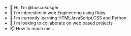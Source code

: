 - 👋 Hi, I’m @boscokosgei
- 👀 I’m interested in web Engineering using Ruby
- 🌱 I’m currently learning HTMl,JavaScript,CSS and Python
- 💞️ I’m looking to collaborate on web based projects
- 📫 How to reach me ...

<!---
boscokosgei/boscokosgei is a ✨ special ✨ repository because its `README.md` (this file) appears on your GitHub profile.
You can click the Preview link to take a look at your changes.
--->

